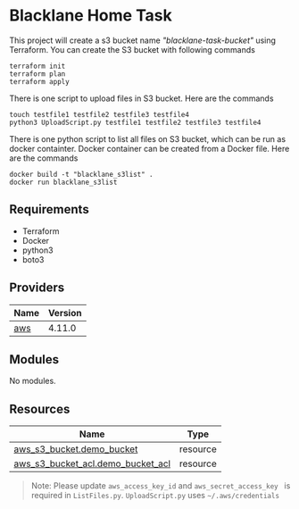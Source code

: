 # Blacklane Home Task
This project will create a s3 bucket name *"blacklane-task-bucket"*  using Terraform.
You can create the S3 bucket with following commands
```
terraform init
terraform plan
terraform apply 
```
There is one script to upload  files in S3 bucket. Here are the commands
```
touch testfile1 testfile2 testfile3 testfile4
python3 UploadScript.py testfile1 testfile2 testfile3 testfile4
```
There is one python script to list all files on S3 bucket, which can be run as docker containter.
Docker container can be created from a Docker file. Here are the commands
```
docker build -t "blacklane_s3list" .
docker run blacklane_s3list
```

## Requirements

- Terraform
- Docker
- python3
- boto3

## Providers

| Name | Version |
|------|---------|
|  [aws](#provider\_aws) | 4.11.0 |

## Modules

No modules.

## Resources

| Name | Type |
|------|------|
| [aws_s3_bucket.demo_bucket](https://registry.terraform.io/providers/hashicorp/aws/latest/docs/resources/s3_bucket) | resource |
| [aws_s3_bucket_acl.demo_bucket_acl](https://registry.terraform.io/providers/hashicorp/aws/latest/docs/resources/s3_bucket_acl) | resource |

> Note: Please update `aws_access_key_id` and `aws_secret_access_key ` is required in `ListFiles.py`. 
`UploadScript.py` uses  `~/.aws/credentials`